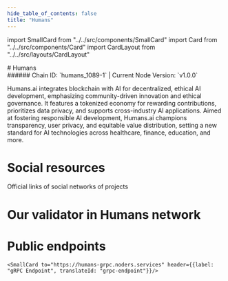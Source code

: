 ```yaml
---
hide_table_of_contents: false
title: "Humans"
---
```


import SmallCard from "../../src/components/SmallCard"
import Card from "../../src/components/Card"
import CardLayout from "../../src/layouts/CardLayout"

<div class="h1-with-icon icon-humans">
# Humans
</div>
###### Chain ID: `humans_1089-1` | Current Node Version: `v1.0.0`


Humans.ai integrates blockchain with AI for decentralized, ethical AI development, emphasizing community-driven innovation and ethical governance. It features a tokenized economy for rewarding contributions, prioritizes data privacy, and supports cross-industry AI applications. Aimed at fostering responsible AI development, Humans.ai champions transparency, user privacy, and equitable value distribution, setting a new standard for AI technologies across healthcare, finance, education, and more.

# Social resources
Official links of social networks of projects

<CardLayout autoFitEnabled={false}>
    <SmallCard to="https://humans.ai/" header={{label: "Website", translateId: "social-telegram"}} iconPath="img/website-icon.svg"/>
    <SmallCard to="https://github.com/humansdotai" header={{label: "GitHub", translateId: "social-telegram"}} iconPath="img/github-icon.svg"/>
    <SmallCard to="https://discord.gg/humansdotai/" header={{label: "Discord", translateId: "social-telegram"}} iconPath="img/discord-icon.svg"/>
    <SmallCard to="https://twitter.com/humansdotai" header={{label: "X", translateId: "social-telegram"}} iconPath="img/x-icon.svg"/>
    <SmallCard to="https://t.me/humansdotai" header={{label: "Telegram", translateId: "social-telegram"}} iconPath="img/telegram-icon.svg"/>
</CardLayout>

# Our validator in Humans network

<CardLayout autoFitEnabled={true}>
    <Card
        to="https://humans.explorers.guru/validator/humanvaloper1xl4lxgvwesnehdkfpn92ku8fk99lkrk6kmjc98"
        header={{
            label: "[NODERS]TEAM",
            translateId: "development-setup",
        }}
        body={{
            label: "Trusted blockchain validator",
        }}
        iconPath="img/kotlin-icon.svg"
    />
</CardLayout>

# Public endpoints 

<CardLayout autoFitEnabled={true}>
    <SmallCard to="https://humans-rpc.noders.services" header={{label: "RPC Endpoint", translateId: "rpc-endpoint"}}/>
    <SmallCard to="https://humans-api.noders.services" header={{label: "API Endpoint", translateId: "api-endpoint"}}/>
    
    <SmallCard to="https://humans-grpc.noders.services" header={{label: "gRPC Endpoint", translateId: "grpc-endpoint"}}/>
</CardLayout>


